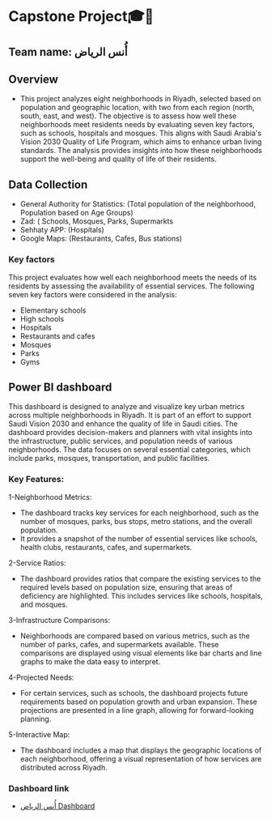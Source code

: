 # Capstone Project🎓🥳
## Team name: أُنس الرياض

## Overview 
- This project analyzes eight neighborhoods in Riyadh, selected based on population and geographic location, with two from each region (north, south, east, and west). The objective is to assess how well these neighborhoods meet residents needs by evaluating seven key factors, such as schools, hospitals and mosques. This aligns with Saudi Arabia's Vision 2030 Quality of Life Program, which aims to enhance urban living standards. The analysis provides insights into how these neighborhoods support the well-being and quality of life of their residents.

## Data Collection
- General Authority for Statistics: (Total population of the neighborhood, Population based on Age Groups) 
- Zad: ( Schools, Mosques, Parks, Supermarkts
- Sehhaty APP: (Hospitals)
- Google Maps: (Restaurants, Cafes, Bus stations)

### Key factors
This project evaluates how well each neighborhood meets the needs of its residents by assessing the availability of essential services. The following seven key factors were considered in the analysis:
- Elementary schools
- High schools
- Hospitals
- Restaurants and cafes
- Mosques
- Parks
- Gyms

## Power BI dashboard 
This dashboard is designed to analyze and visualize key urban metrics across multiple neighborhoods in Riyadh. It is part of an effort to support Saudi Vision 2030 and enhance the quality of life in Saudi cities. The dashboard provides decision-makers and planners with vital insights into the infrastructure, public services, and population needs of various neighborhoods. The data focuses on several essential categories, which include parks, mosques, transportation, and public facilities.

### Key Features:
1-Neighborhood Metrics:
- The dashboard tracks key services for each neighborhood, such as the number of mosques, parks, bus stops, metro stations, and the overall population.
- It provides a snapshot of the number of essential services like schools, health clubs, restaurants, cafes, and supermarkets.

2-Service Ratios:
- The dashboard provides ratios that compare the existing services to the required levels based on population size, ensuring that areas of deficiency are highlighted. This includes services like schools, hospitals, and mosques.
  
3-Infrastructure Comparisons:

- Neighborhoods are compared based on various metrics, such as the number of parks, cafes, and supermarkets available. These comparisons are displayed using visual elements like bar charts and line graphs to make the data easy to interpret.

4-Projected Needs:

- For certain services, such as schools, the dashboard projects future requirements based on population growth and urban expansion. These projections are presented in a line graph, allowing for forward-looking planning.

5-Interactive Map:

- The dashboard includes a map that displays the geographic locations of each neighborhood, offering a visual representation of how services are distributed across Riyadh.

### Dashboard link 
- [أُنس الرياض Dashboard](https://app.powerbi.com/view?r=eyJrIjoiOWE1MjRlMzAtYWJlNi00MDE2LTkyNmQtZTE5MWViM2I1OWUzIiwidCI6IjJkMzE5NGUzLTE2NTQtNDZiZC1iYWUyLWFkMzdiYTExYjBhZSIsImMiOjl9)



  


